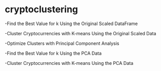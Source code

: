 # cryptoclustering

-Find the Best Value for k Using the Original Scaled DataFrame

-Cluster Cryptocurrencies with K-means Using the Original Scaled Data

-Optimize Clusters with Principal Component Analysis

-Find the Best Value for k Using the PCA Data

-Cluster Cryptocurrencies with K-means Using the PCA Data
